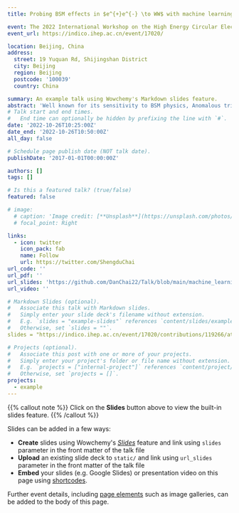 ```yaml
---
title: Probing BSM effects in $e^{+}e^{-} \to WW$ with machine learning

event: The 2022 International Workshop on the High Energy Circular Electron Positron Collider
event_url: https://indico.ihep.ac.cn/event/17020/

location: Beijing, China
address:
  street: 19 Yuquan Rd, Shijingshan District
  city: Beijing
  region: Beijing
  postcode: '100039'
  country: China

summary: An example talk using Wowchemy's Markdown slides feature.
abstract: 'Well known for its sensitivity to BSM physics, Anomalous triple-gauge boson couplings (aTGC) can be applied to the process of $e^{+}e^{-} \to WW$ to probe BSM physics. The Tradition methods, optimal observable, cannot provide precise limits on BSM parameters when considering the initial state radiation and detector effect because it can’t give an unbiased central value of the parameters. In this talk, we will introduce machine learning methods that meet the precision needs of aTGC measurement at a Higgs factory. The numerical result shows that the boundary based on the Machine Learning is stronger than the optimal observable, and the central value is much closer to the ideal case, demonstrating their potential to improve the precision of BSM physics measurement on future colliders.'
# Talk start and end times.
#   End time can optionally be hidden by prefixing the line with `#`.
date: '2022-10-26T10:25:00Z'
date_end: '2022-10-26T10:50:00Z'
all_day: false

# Schedule page publish date (NOT talk date).
publishDate: '2017-01-01T00:00:00Z'

authors: []
tags: []

# Is this a featured talk? (true/false)
featured: false

# image:
  # caption: 'Image credit: [**Unsplash**](https://unsplash.com/photos/bzdhc5b3Bxs)'
  # focal_point: Right

links:
  - icon: twitter
    icon_pack: fab
    name: Follow
    url: https://twitter.com/ShengduChai
url_code: ''
url_pdf: ''
url_slides: 'https://github.com/DanChai22/Talk/blob/main/machine_learning_on_eeww.pdf'
url_video: ''

# Markdown Slides (optional).
#   Associate this talk with Markdown slides.
#   Simply enter your slide deck's filename without extension.
#   E.g. `slides = "example-slides"` references `content/slides/example-slides.md`.
#   Otherwise, set `slides = ""`.
slides = "https://indico.ihep.ac.cn/event/17020/contributions/119266/attachments/64351/75173/machine_learning_on_eeww_CEPC.pdf"

# Projects (optional).
#   Associate this post with one or more of your projects.
#   Simply enter your project's folder or file name without extension.
#   E.g. `projects = ["internal-project"]` references `content/project/deep-learning/index.md`.
#   Otherwise, set `projects = []`.
projects:
  - example
---
```


{{% callout note %}}
Click on the **Slides** button above to view the built-in slides feature.
{{% /callout %}}

Slides can be added in a few ways:

- **Create** slides using Wowchemy's [_Slides_](https://wowchemy.com/docs/managing-content/#create-slides) feature and link using `slides` parameter in the front matter of the talk file
- **Upload** an existing slide deck to `static/` and link using `url_slides` parameter in the front matter of the talk file
- **Embed** your slides (e.g. Google Slides) or presentation video on this page using [shortcodes](https://wowchemy.com/docs/writing-markdown-latex/).

Further event details, including [page elements](https://wowchemy.com/docs/writing-markdown-latex/) such as image galleries, can be added to the body of this page.
